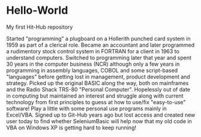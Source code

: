 # Hello-World
My first Hit-Hub repository

Started "programming" a plugboard on a Hollerith punched card system in 1959 as part of a clerical role.  Became an accountant and later programmed a rudimentory stock control system in FORTRAN for a client in 1963 to understand computers.  Switched to programming later that year and spent 30 years in the computer business (NCR) although only a few years in programming in assembly languages, COBOL and some script-based "languages" before getting lost in management, product development and strategy.  Picked up the original BASIC along the way, both on mainframes and the Radio Shack TRS-80 "Personal Computer".  Hopelessly out of date in computing but maintained an interest and struggle along with current technology from first principles to guess at how to use/fix "easy-to-use" software!  Play a little with some personal use programs mainly in Excel/VBA.  Signed up to Git-Hub years ago but lost access and created new user today to find whether SeleniumBasic will help now that my old code in VBA on Windows XP is getting hard to keep running!
